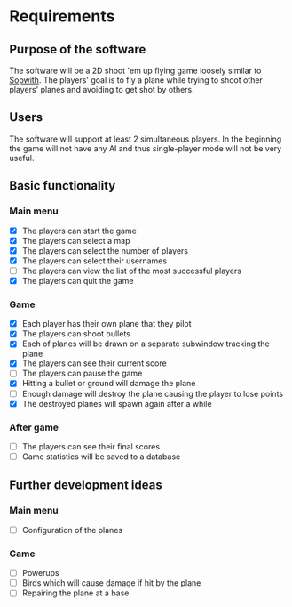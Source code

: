 # Requirements

## Purpose of the software

The software will be a 2D shoot 'em up flying game loosely similar to
[Sopwith](https://en.wikipedia.org/wiki/Sopwith_(video_game)). The players' goal
is to fly a plane while trying to shoot other players' planes and avoiding to
get shot by others.

## Users

The software will support at least 2 simultaneous players. In the beginning the
game will not have any AI and thus single-player mode will not be very useful.

## Basic functionality

### Main menu

- [x] The players can start the game
- [x] The players can select a map
- [x] The players can select the number of players
- [x] The players can select their usernames
- [ ] The players can view the list of the most successful players
- [x] The players can quit the game

### Game

- [x] Each player has their own plane that they pilot
- [x] The players can shoot bullets
- [x] Each of planes will be drawn on a separate subwindow tracking the plane
- [x] The players can see their current score
- [ ] The players can pause the game
- [x] Hitting a bullet or ground will damage the plane
- [ ] Enough damage will destroy the plane causing the player to lose points
- [x] The destroyed planes will spawn again after a while

### After game

- [ ] The players can see their final scores
- [ ] Game statistics will be saved to a database

## Further development ideas

### Main menu

- [ ] Configuration of the planes

### Game
- [ ] Powerups
- [ ] Birds which will cause damage if hit by the plane
- [ ] Repairing the plane at a base
